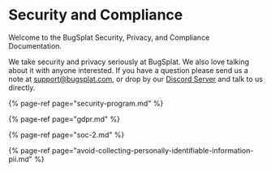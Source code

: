 # Security and Compliance

Welcome to the BugSplat Security, Privacy, and Compliance Documentation.

We take security and privacy seriously at BugSplat.  We also love talking about it with anyone interested.  If you have a question please send us a note at [support@bugsplat.com,](mailto:support@bugsplat.com) or drop by our [Discord Server](https://discord.bugsplat.com/) and talk to us directly.

{% page-ref page="security-program.md" %}

{% page-ref page="gdpr.md" %}

{% page-ref page="soc-2.md" %}

{% page-ref page="avoid-collecting-personally-identifiable-information-pii.md" %}



